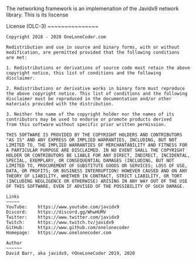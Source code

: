 The networking framework is an implemenation of the Javidx9 network library. This is its liscense

License (OLC-3)
	~~~~~~~~~~~~~~~

	Copyright 2018 - 2020 OneLoneCoder.com

	Redistribution and use in source and binary forms, with or without
	modification, are permitted provided that the following conditions
	are met:

	1. Redistributions or derivations of source code must retain the above
	copyright notice, this list of conditions and the following disclaimer.

	2. Redistributions or derivative works in binary form must reproduce
	the above copyright notice. This list of conditions and the following
	disclaimer must be reproduced in the documentation and/or other
	materials provided with the distribution.

	3. Neither the name of the copyright holder nor the names of its
	contributors may be used to endorse or promote products derived
	from this software without specific prior written permission.

	THIS SOFTWARE IS PROVIDED BY THE COPYRIGHT HOLDERS AND CONTRIBUTORS
	"AS IS" AND ANY EXPRESS OR IMPLIED WARRANTIES, INCLUDING, BUT NOT
	LIMITED TO, THE IMPLIED WARRANTIES OF MERCHANTABILITY AND FITNESS FOR
	A PARTICULAR PURPOSE ARE DISCLAIMED. IN NO EVENT SHALL THE COPYRIGHT
	HOLDER OR CONTRIBUTORS BE LIABLE FOR ANY DIRECT, INDIRECT, INCIDENTAL,
	SPECIAL, EXEMPLARY, OR CONSEQUENTIAL DAMAGES (INCLUDING, BUT NOT
	LIMITED TO, PROCUREMENT OF SUBSTITUTE GOODS OR SERVICES; LOSS OF USE,
	DATA, OR PROFITS; OR BUSINESS INTERRUPTION) HOWEVER CAUSED AND ON ANY
	THEORY OF LIABILITY, WHETHER IN CONTRACT, STRICT LIABILITY, OR TORT
	(INCLUDING NEGLIGENCE OR OTHERWISE) ARISING IN ANY WAY OUT OF THE USE
	OF THIS SOFTWARE, EVEN IF ADVISED OF THE POSSIBILITY OF SUCH DAMAGE.

	Links
	~~~~~
	YouTube:	https://www.youtube.com/javidx9
	Discord:	https://discord.gg/WhwHUMV
	Twitter:	https://www.twitter.com/javidx9
	Twitch:		https://www.twitch.tv/javidx9
	GitHub:		https://www.github.com/onelonecoder
	Homepage:	https://www.onelonecoder.com

	Author
	~~~~~~
	David Barr, aka javidx9, ©OneLoneCoder 2019, 2020
